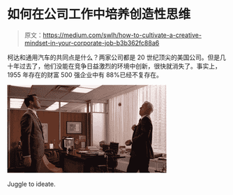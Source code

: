 # 如何在公司工作中培养创造性思维

> 原文：<https://medium.com/swlh/how-to-cultivate-a-creative-mindset-in-your-corporate-job-b3b362fc88a6>

柯达和通用汽车的共同点是什么？两家公司都是 20 世纪顶尖的美国公司。但是几十年过去了，他们没能在竞争日益激烈的环境中创新，很快就消失了。事实上，1955 年存在的财富 500 强企业中有 88%已经不复存在。

![](img/014c300dc441597d6ed40bb3e535ad6b.png)

Juggle to ideate.